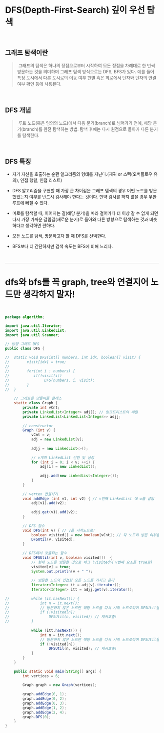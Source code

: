 # DFS(Depth-First-Search) 깊이 우선 탐색

<br>

## 그래프 탐색이란
>&nbsp;그래프의 탐색은 하나의 정점으로부터 시작하여 모든 정점을 차례대로 한 번씩 방문하는 것을 의미하며 그래프 탐색 방식으로는 DFS, BFS가 있다. 
예를 들어 특정 도시에서 다른 도시로의 이동 여부 판별 혹은 회로에서 단자와 단자의 연결 여부 확인 등에 사용된다.
 
<br>
 
## DFS 개념 
>&nbsp;루트 노드(혹은 임의의 노드)에서 다음 분기(branch)로 넘어가기 전에, 해당 분기(branch)를 완전 탐색하는 방법.
탐색 후에는 다시 원점으로 돌아가 다른 분기를 탐색한다.

<br>

## DFS 특징

- 자기 자신을 호출하는 순환 알고리즘의 형태를 지닌다.(재귀 or 스택(오버플로우 유의), 인접 행렬, 인접 리스트)

- DFS 알고리즘을 구현할 때 가장 큰 차이점은 그래프 탬색의 경우 어떤 노드를 방문했었는지 여부를 반드시 검사해야 한다는 것이다. 만약 검사를 하지 않을 경우 무한루프에 빠질 수 있다.

- 미로를 탐색할 때, 이어지는 길(해당 분기)을 따라 걸어가다 더 이상 갈 수 없게 되면 다시 가장 가까운 갈림길(새로운 분기)로  돌아와 다른 방향으로 탐색하는 것과 비슷하다고 생각하면 편하다.

- 모든 노드를 탐색, 방문하고자 할 때 DFS를 선택한다.

- BFS보다 더 간단하지만 검색 속도는 BFS에 비해 느리다.
 
<br>

<hr>

# dfs와 bfs를 꼭 graph, tree와 연결지어 노드만 생각하지 말자!
 
<br>

```java
package algorithm;

import java.util.Iterator;
import java.util.LinkedList;
import java.util.Scanner;

// 방향 그래프 DFS
public class DFS {
	
//	static void DFS(int[] numbers, int idx, boolean[] visit) {
//		  visit[idx] = true;
//
//		  for(int i : numbers) {
//		     if(!visit[i])
//		       	  DFS(numbers, i, visit);
//		  }
//	}
	
	// 그래프를 만들어줄 클래스
	static class Graph {
		private int vCnt;
		private LinkedList<Integer> adj[]; // 링크드리스트의 배열
		private LinkedList<LinkedList<Integer>> adjj;
		
		// constructor
		Graph (int v) {
			vCnt = v;
			adj = new LinkedList[v];
			
			adjj = new LinkedList<>();
			
			// v개의 LinkedList 선언 및 생성
			for (int i = 0; i < v; ++i) {
				adj[i] = new LinkedList();
				
				adjj.add(new LinkedList<Integer>());
			}
		}
		
		// vertex 연결하기
		void addEdge (int v1, int v2) { // v번째 LinkedList 에 w를 삽입
			adj[v1].add(v2); 
			
			adjj.get(v1).add(v2);
		}
		
		// DFS 함수
		void DFS(int v) { // v를 시작노드로!
			boolean visited[] = new boolean[vCnt]; // 각 노드이 방문 여부를 저장하기 위해, vertex 수 만큼
			DFSUtil(v, visited);
		}
		
		// DFS에서 호출되는 함수
		void DFSUtil(int v, boolean visited[])  {
			// 현재 노드를 방문한 것으로 체크 (visited의 v번째 요소를 true로)
			visited[v] = true;
			System.out.println(v + " ");
			
			// 방문한 노드와 인접한 모든 노드를 가지고 온다
			Iterator<Integer> it = adj[v].iterator();
			Iterator<Integer> itt = adjj.get(v).iterator();
			
//			while (it.hasNext()) {
//				int n = it.next();
//				// 방문하지 않은 노드면 해당 노드를 다시 시작 노드로하여 DFSUtil을 호출
//				if (!visited[n])
//					DFSUtil(n, visited); // 재귀호출!
//			}
			
			while (itt.hasNext()) {
				int n = itt.next();
				// 방문하지 않은 노드면 해당 노드를 다시 시작 노드로하여 DFSUtil을 호출
				if (!visited[n])
					DFSUtil(n, visited); // 재귀호출!
			}
		}
	}
	
    public static void main(String[] args) {
		int vertices = 6;
		
	    Graph graph = new Graph(vertices);
	    
	    graph.addEdge(0, 1);
	    graph.addEdge(0, 2);
	    graph.addEdge(0, 3);
	    graph.addEdge(1, 2);
	    graph.addEdge(2, 4);
	    graph.DFS(0);
    }
}
```

